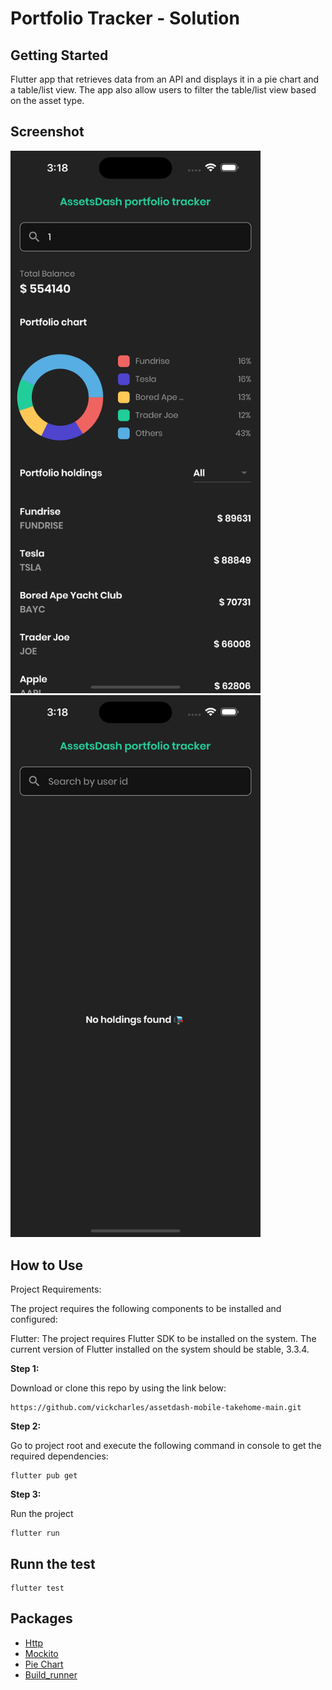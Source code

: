 # Portfolio Tracker - Solution

## Getting Started

Flutter app that retrieves data from an API and displays it in a pie chart and a table/list view. The app also allow users to filter the table/list view based on the asset type.


## Screenshot

<img src="images/portfolio-tracker-list.png" width="400"  /> <img src="images/porfolio-tracker-empty-list.png" width="400"  />

## How to Use 

Project Requirements:

The project requires the following components to be installed and configured:

Flutter: The project requires Flutter SDK to be installed on the system. The current version of Flutter installed on the system should be stable, 3.3.4.

**Step 1:**

Download or clone this repo by using the link below:

```
https://github.com/vickcharles/assetdash-mobile-takehome-main.git
```

**Step 2:**

Go to project root and execute the following command in console to get the required dependencies: 

```
flutter pub get 
```

**Step 3:**

Run the project 

```
flutter run
```


## Runn the test

```
flutter test
```

## Packages

- [Http](https://pub.dev/packages/http)
- [Mockito](https://pub.dev/packages/mockito)
- [Pie Chart](https://pub.dev/packages/pie_chart)
- [Build_runner](https://pub.dev/packages/pie_chart)



